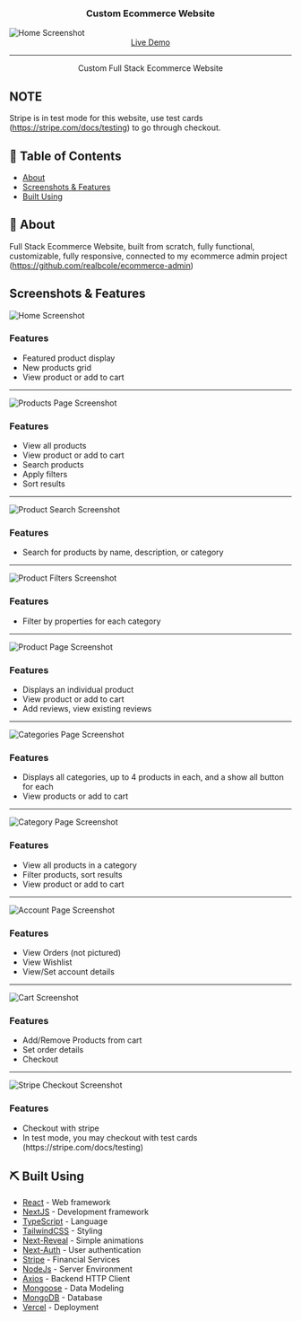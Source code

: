 <h3 align="center">Custom Ecommerce Website</h3>
<img src="public/screenshots/home.PNG" alt="Home Screenshot">
<div align="center">
  <a href="https://ecommerce-front-eosin.vercel.app/">Live Demo</a>
</div>

---

<p align="center"> Custom Full Stack Ecommerce Website
    <br> 
</p>

## NOTE

Stripe is in test mode for this website, use test cards (https://stripe.com/docs/testing) to go through checkout.

## 📝 Table of Contents

- [About](#about)
- [Screenshots & Features](#screenshots)
- [Built Using](#built_using)

## 🧐 About <a name = "about"></a>

Full Stack Ecommerce Website, built from scratch, fully functional, customizable, fully responsive, connected to my ecommerce admin project (https://github.com/realbcole/ecommerce-admin)

## Screenshots & Features <a name = "screenshots"></a>

<img src="public/screenshots/home.PNG" alt="Home Screenshot">
<h3>Features</h3>
<ul>
<li>Featured product display</li>
<li>New products grid</li>
<li>View product or add to cart</li>
</ul>
<hr>

<img src="public/screenshots/products.PNG" alt="Products Page Screenshot">
<h3>Features</h3>
<ul>
<li>View all products</li>
<li>View product or add to cart</li>
<li>Search products</li>
<li>Apply filters</li>
<li>Sort results</li>
</ul>
<hr>

<img src="public/screenshots/productsSearch.PNG" alt="Product Search Screenshot">
<h3>Features</h3>
<ul>
<li>Search for products by name, description, or category</li>
</ul>
<hr>

<img src="public/screenshots/productsFilters.PNG" alt="Product Filters Screenshot">
<h3>Features</h3>
<ul>
<li>Filter by properties for each category</li>
</ul>
<hr>

<img src="public/screenshots/product.PNG" alt="Product Page Screenshot">
<h3>Features</h3>
<ul>
<li>Displays an individual product</li>
<li>View product or add to cart</li>
<li>Add reviews, view existing reviews</li>
</ul>
<hr>

<img src="public/screenshots/categories.PNG" alt="Categories Page Screenshot">
<h3>Features</h3>
<ul>
<li>Displays all categories, up to 4 products in each, and a show all button for each</li>
<li>View products or add to cart</li>
</ul>
<hr>

<img src="public/screenshots/category.PNG" alt="Category Page Screenshot">
<h3>Features</h3>
<ul>
<li>View all products in a category</li>
<li>Filter products, sort results</li>
<li>View product or add to cart</li>
</ul>
<hr>

<img src="public/screenshots/account.PNG" alt="Account Page Screenshot">
<h3>Features</h3>
<ul>
<li>View Orders (not pictured)</li>
<li>View Wishlist</li>
<li>View/Set account details</li>
</ul>
<hr>

<img src="public/screenshots/cart.PNG" alt="Cart Screenshot">
<h3>Features</h3>
<ul>
<li>Add/Remove Products from cart</li>
<li>Set order details</li>
<li>Checkout</li>
</ul>
<hr>

<img src="public/screenshots/checkout.PNG" alt="Stripe Checkout Screenshot">
<h3>Features</h3>
<ul>
<li>Checkout with stripe</li>
<li>In test mode, you may checkout with test cards (https://stripe.com/docs/testing)</li>
</ul>

## ⛏️ Built Using <a name = "built_using"></a>

- [React](https://react.dev/) - Web framework
- [NextJS](https://nextjs.org/) - Development framework
- [TypeScript](https://www.typescriptlang.org/) - Language
- [TailwindCSS](https://tailwindcss.com/) - Styling
- [Next-Reveal](https://next-reveal.vercel.app/) - Simple animations
- [Next-Auth](https://next-auth.js.org/) - User authentication
- [Stripe](https://stripe.com/docs) - Financial Services
- [NodeJs](https://nodejs.org/en/) - Server Environment
- [Axios](https://axios-http.com/docs/intro) - Backend HTTP Client
- [Mongoose](https://mongoosejs.com/) - Data Modeling
- [MongoDB](https://www.mongodb.com/) - Database
- [Vercel](https://vercel.com/docs) - Deployment
